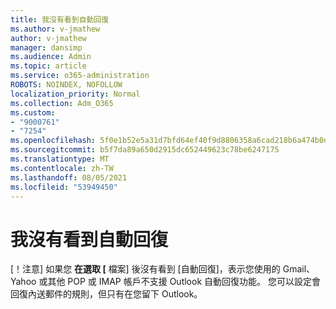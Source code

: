 ```yaml
---
title: 我沒有看到自動回復
ms.author: v-jmathew
author: v-jmathew
manager: dansimp
ms.audience: Admin
ms.topic: article
ms.service: o365-administration
ROBOTS: NOINDEX, NOFOLLOW
localization_priority: Normal
ms.collection: Adm_O365
ms.custom:
- "9000761"
- "7254"
ms.openlocfilehash: 5f0e1b52e5a31d7bfd64ef40f9d8806358a6cad218b6a474b0d0e38aa051ac72
ms.sourcegitcommit: b5f7da89a650d2915dc652449623c78be6247175
ms.translationtype: MT
ms.contentlocale: zh-TW
ms.lasthandoff: 08/05/2021
ms.locfileid: "53949450"
---
```

# <a name="i-dont-see-automatic-replies"></a>我沒有看到自動回復

[！注意] 如果您 **在選取 [** 檔案] 後沒有看到 [自動回復]，表示您使用的 Gmail、Yahoo 或其他 POP 或 IMAP 帳戶不支援 Outlook 自動回復功能。 您可以設定會回復內送郵件的規則，但只有在您留下 Outlook。

